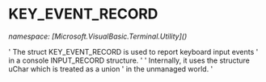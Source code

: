 ﻿# KEY_EVENT_RECORD
_namespace: [Microsoft.VisualBasic.Terminal.Utility](<a href="#" onClick="load('/docs/Microsoft.VisualBasic.Terminal.Utility/index.md')"></a>)_

' The struct KEY_EVENT_RECORD is used to report keyboard input events
 ' in a console INPUT_RECORD structure.
 '
 ' Internally, it uses the structure uChar which is treated as a union
 ' in the unmanaged world.
 '




